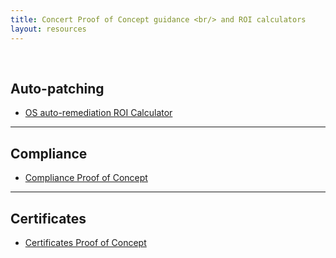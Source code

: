 ```yaml
---
title: Concert Proof of Concept guidance <br/> and ROI calculators
layout: resources
---
```


<br/>

## Auto-patching
- <a href="https://ibm.box.com/s/u2br8hok2ik0meqk2e1bzzkfygny45d2" target="_blank" rel="noreferrer">OS auto-remediation ROI Calculator</a>

***

## Compliance
- <a href="https://ibm.github.io/platinum-demos/tech-sales-enablement-preparing-for-a-compliance-pov/demo-instructions" target="_blank" rel="noreferrer">Compliance Proof of Concept</a>

***

## Certificates
- <a href="https://ibm.github.io/platinum-demos/tech-sales-enablement-preparing-for-a-certificate-pov/demo-instructions" target="_blank" rel="noreferrer">Certificates Proof of Concept</a>
